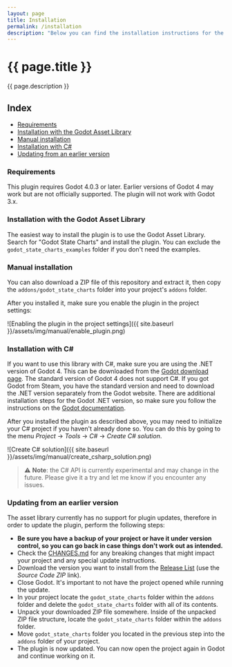 ```yaml
---
layout: page
title: Installation
permalink: /installation
description: "Below you can find the installation instructions for the plugin."
---
```


# {{ page.title }}

{{ page.description }}

## Index
- [Requirements](#requirements)
- [Installation with the Godot Asset Library](#installation-with-the-godot-asset-library)
- [Manual installation](#manual-installation)
- [Installation with C#](#installation-with-c)
- [Updating from an earlier version](#updating-from-an-earlier-version)

### Requirements

This plugin requires Godot 4.0.3 or later. Earlier versions of Godot 4 may work but are not officially supported. The plugin will not work with Godot 3.x.

### Installation with the Godot Asset Library

The easiest way to install the plugin is to use the Godot Asset Library. Search for "Godot State Charts" and install the plugin. You can exclude the `godot_state_charts_examples` folder if you don't need the examples.

### Manual installation

You can also download a ZIP file of this repository and extract it, then copy the `addons/godot_state_charts` folder into your project's `addons` folder.

After you installed it, make sure you enable the plugin in the project settings:

![Enabling the plugin in the project settings]({{ site.baseurl }}/assets/img/manual/enable_plugin.png)


### Installation with C#

If you want to use this library with C#, make sure you are using the .NET version of Godot 4. This can be downloaded from the [Godot download page](https://godotengine.org/download). The standard version of Godot 4 does not support C#. If you got Godot from Steam, you have the standard version and need to download the .NET version separately from the Godot website. There are additional installation steps for the Godot .NET version, so make sure you follow the instructions on the [Godot documentation](https://docs.godotengine.org/en/stable/tutorials/scripting/c_sharp/c_sharp_basics.html).

After you installed the plugin as described above, you may need to initialize your C# project if you haven't already done so. You can do this by going to the menu _Project_ -> _Tools_ -> _C#_ -> _Create C# solution_.

![Create C# solution]({{ site.baseurl }}/assets/img/manual/create_csharp_solution.png)

> ⚠️ **Note**: the C# API is currently experimental and may change in the future. Please give it a try and let me know if you encounter any issues.

### Updating from an earlier version

The asset library currently has no support for plugin updates, therefore in order to update the plugin, perform the following steps:

- **Be sure you have a backup of your project or have it under version control, so you can go back in case things don't work out as intended.**
- Check the [CHANGES.md](https://github.com/derkork/godot-statecharts/blob/main/CHANGES.md) for any breaking changes that might impact your project and any special update instructions.
- Download the version you want to install from the [Release List](https://github.com/derkork/godot-statecharts/releases) (use the _Source Code ZIP_ link).
- Close Godot. It's important to not have the project opened while running the update.
- In your project locate the `godot_state_charts` folder within the `addons` folder and delete the `godot_state_charts` folder with all of its contents.
- Unpack your downloaded ZIP file somewhere. Inside of the unpacked ZIP file structure, locate the `godot_state_charts` folder within the `addons` folder.
- Move `godot_state_charts` folder you located in the previous step into the `addons` folder of your project.
- The plugin is now updated. You can now open the project again in Godot and continue working on it.
